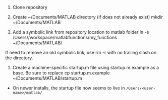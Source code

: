 1. Clone repository 

1. Create ~/Documents/MATLAB directory (if does not already exist)
mkdir ~/Documents/MATLAB 

1. Add a symbolic link from repository location to matlab folder 
ln -s /Users/<user-name>/workspace/matlabfunctions/my_functions ~/Documents/MATLAB/ 

If need to remove an old symbolic link, use rm -r <MATLAB-dir> with no trailing slash on the directory. 

1. Create a machine-specific startup.m file using startup.m.example as a base. Be sure to replace <USER-NAME>
cp startup.m.example ~/Documents/MATLAB/startup.m 
  * On newer installs, the startup file now seems to live in `/Users/<user-name>/matlab/`
